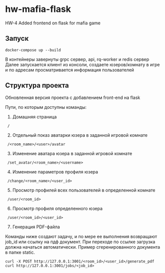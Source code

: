 # hw-mafia-flask
HW-4 Added frontend on flask for mafia game

## Запуск 
```
docker-compose up --build
```
В контейнеры завернуты grpc сервер, api, rq-worker и redis сервер
Далее запускается клиент из консоли, создаете юзеров/комнату в игре и по адресам просматривается информация пользователей

## Структура проекта
Обновленная версия проекта с добавлением front-end на flask

Пути, по которым доступны команды:
1. Домашняя страница
```
 /
```
2. Отдельный показ аватарки юзера в заданной игровой комнате
```
 /<room_name>/<user>/avatar
```
3. Изменение аватара юзера в заданной игровой комнате
```
 /set_avatar/<room_name>/<username>
```
4. Изменение параметров профиля юзера
```
 /change/<room_name>/<user_id>
```
5. Просмотр профилей всех пользователей в определенной комнате
```
 /user/<room_id>
```
6. Просмотр профиля определенного юзера
```
 /user/<room_id>/<user_id>
```
7. Генерация PDF-файла

Команды ниже создают задачу, и по мере ее выполнения возвращают job_id или ссылку на пдф документ. При переходе по ссылке загрузка должна начаться автоматически. Пример сгеренированного документа в папке static.
```
curl -X POST http://127.0.0.1:3001/<room_id>/<user_id>/generate_pdf
curl http://127.0.0.1:3001/jobs/<job_id>
```
